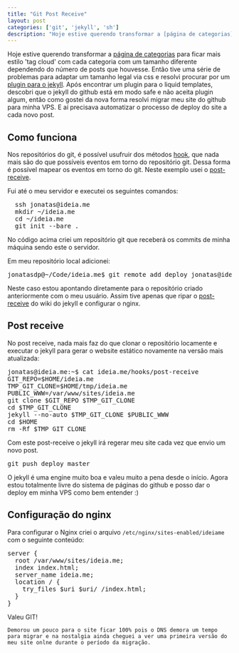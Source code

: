 ```yaml
---
title: "Git Post Receive"
layout: post
categories: ['git', 'jekyll', 'sh']
description: "Hoje estive querendo transformar a [página de categorias][categories] para ficar mais estilo 'tag cloud' com cada categoria com um tamanho diferente dependen..."
---
```

Hoje estive querendo transformar a [página de categorias][categories] para ficar mais estilo 'tag cloud' com cada categoria com um tamanho diferente dependendo do número de posts que houvesse. Então tive uma série de problemas para adaptar um tamanho legal via css e resolvi procurar por um [plugin para o jekyll][plugin]. Após encontrar um plugin para o liquid templates, descobri que o jekyll do github está em modo safe e não aceita plugin algum, então como gostei da nova forma resolvi migrar meu site do github para minha VPS. E aí precisava automatizar o processo de deploy do site a cada novo post.

## Como funciona

Nos repositórios do git, é possível usufruir dos métodos [hook], que nada mais são do que possíveis eventos em torno do repositório git. Dessa forma é possível mapear os eventos em torno do git. Neste exemplo usei o [post-receive].

Fui até o meu servidor e executei os seguintes comandos:

<pre class="prettycode sh">
  ssh jonatas@ideia.me
  mkdir ~/ideia.me
  cd ~/ideia.me
  git init --bare .
</pre>

No código acima criei um repositório git que receberá os commits de minha máquina sendo este o servidor.

Em meu repositório local adicionei:

<pre class="prettycode sh">
jonatasdp@~/Code/ideia.me$ git remote add deploy jonatas@ideia.me:~/ideia.me
</pre>

Neste caso estou apontando diretamente para o repositório criado anteriormente com o meu usuário. Assim tive apenas que ripar o [post-receive] do wiki do jekyll e configurar o nginx.

## Post receive

No post receive, nada mais faz do que clonar o repositório locamente e executar o jekyll para gerar o website estático novamente na versão mais atualizada:

<pre class="prettycode sh">
jonatas@ideia.me:~$ cat ideia.me/hooks/post-receive 
GIT_REPO=$HOME/ideia.me
TMP_GIT_CLONE=$HOME/tmp/ideia.me
PUBLIC_WWW=/var/www/sites/ideia.me
git clone $GIT_REPO $TMP_GIT_CLONE
cd $TMP_GIT_CLONE
jekyll --no-auto $TMP_GIT_CLONE $PUBLIC_WWW
cd $HOME
rm -Rf $TMP_GIT_CLONE
</pre>


Com este post-receive o jekyll irá regerar meu site cada vez que envio um novo post.

<pre class="prettycode sh">
git push deploy master
</pre>

O jekyll é uma engine muito boa e valeu muito a pena desde o início. Agora estou totalmente livre do sistema de páginas do github e posso dar o deploy em minha VPS como bem entender :)

## Configuração do nginx

Para configurar o Nginx criei o arquivo ```/etc/nginx/sites-enabled/ideiame``` com o seguinte conteúdo:

<pre class="prettycode sh">
server {
  root /var/www/sites/ideia.me;
  index index.html;
  server_name ideia.me;
  location / {
    try_files $uri $uri/ /index.html;
  }
}
</pre>

Valeu GIT!

    Demorou um pouco para o site ficar 100% pois o DNS demora um tempo para migrar e na nostalgia ainda cheguei a ver uma primeira versão do meu site onlne durante o período da migração.

[post-receive]: https://github.com/mojombo/jekyll/wiki/Deployment
[categories]: /categories.html
[hook]: http://git-scm.com/book/en/Customizing-Git-Git-Hooks
[plugin]: https://gist.github.com/yeban/2290195
